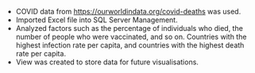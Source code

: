 - COVID data from https://ourworldindata.org/covid-deaths was used. <br>
- Imported Excel file into SQL Server Management. <br>
- Analyzed factors such as the percentage of individuals who died, the number of people who were vaccinated, and so on. Countries with the highest infection rate per capita, and     countries with the highest death rate per capita. <br>
- View was created to store data for future visualisations.
